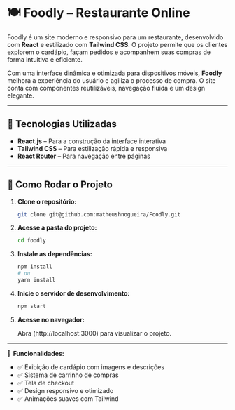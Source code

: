 # 🍽️ Foodly – Restaurante Online  

Foodly é um site moderno e responsivo para um restaurante, desenvolvido com **React** e estilizado com **Tailwind CSS**. O projeto permite que os clientes explorem o cardápio, façam pedidos e acompanhem suas compras de forma intuitiva e eficiente.  

Com uma interface dinâmica e otimizada para dispositivos móveis, **Foodly** melhora a experiência do usuário e agiliza o processo de compra. O site conta com componentes reutilizáveis, navegação fluida e um design elegante.  

---

## 🚀 Tecnologias Utilizadas  

- **React.js** – Para a construção da interface interativa  
- **Tailwind CSS** – Para estilização rápida e responsiva  
- **React Router** – Para navegação entre páginas  

---

## 🔧 Como Rodar o Projeto  

1. **Clone o repositório:**  
   ```sh
   git clone git@github.com:matheushnogueira/Foodly.git
   
2. **Acesse a pasta do projeto:**  
   ```sh
   cd foodly
   
3. **Instale as dependências:**  
   ```sh
   npm install
   # ou
   yarn install
   
4. **Inicie o servidor de desenvolvimento:**  
   ```sh
   npm start

5. **Acesse no navegador:**
   
   Abra (http://localhost:3000) para visualizar o projeto.

---

📌 **Funcionalidades:**
- ✅ Exibição de cardápio com imagens e descrições
- ✅ Sistema de carrinho de compras
- ✅ Tela de checkout
- ✅ Design responsivo e otimizado
- ✅ Animações suaves com Tailwind

